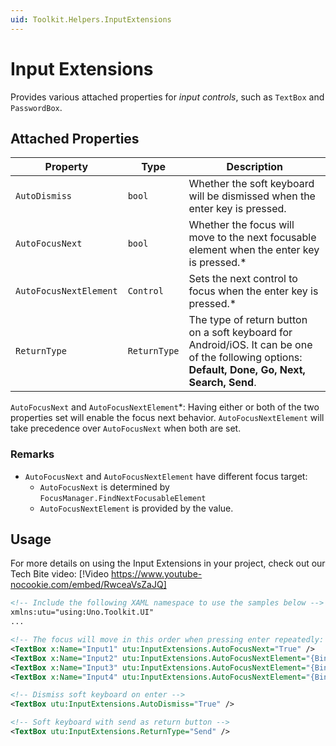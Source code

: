 ```yaml
---
uid: Toolkit.Helpers.InputExtensions
---
```


# Input Extensions

Provides various attached properties for _input controls_, such as `TextBox` and `PasswordBox`.

## Attached Properties

| Property               | Type         | Description                                                                                                                                       |
|------------------------|--------------|---------------------------------------------------------------------------------------------------------------------------------------------------|
| `AutoDismiss`          | `bool`       | Whether the soft keyboard will be dismissed when the enter key is pressed.                                                                        |
| `AutoFocusNext`        | `bool`       | Whether the focus will move to the next focusable element when the enter key is pressed.\*                                                        |
| `AutoFocusNextElement` | `Control`    | Sets the next control to focus when the enter key is pressed.\*                                                                                   |
| `ReturnType`           | `ReturnType` | The type of return button on a soft keyboard for Android/iOS. It can be one of the following options: __Default, Done, Go, Next, Search, Send__.  |

`AutoFocusNext` and `AutoFocusNextElement`\*: Having either or both of the two properties set will enable the focus next behavior. `AutoFocusNextElement` will take precedence over `AutoFocusNext` when both are set.

### Remarks

- `AutoFocusNext` and `AutoFocusNextElement` have different focus target:
  - `AutoFocusNext` is determined by `FocusManager.FindNextFocusableElement`
  - `AutoFocusNextElement` is provided by the value.

## Usage

For more details on using the Input Extensions in your project, check out our Tech Bite video:
[!Video https://www.youtube-nocookie.com/embed/RwceaVsZaJQ]

```xml
<!-- Include the following XAML namespace to use the samples below -->
xmlns:utu="using:Uno.Toolkit.UI"
...

<!-- The focus will move in this order when pressing enter repeatedly: 1-2-4-3 -->
<TextBox x:Name="Input1" utu:InputExtensions.AutoFocusNext="True" />
<TextBox x:Name="Input2" utu:InputExtensions.AutoFocusNextElement="{Binding ElementName=Input4}" />
<TextBox x:Name="Input3" utu:InputExtensions.AutoFocusNextElement="{Binding ElementName=Input1}" />
<TextBox x:Name="Input4" utu:InputExtensions.AutoFocusNextElement="{Binding ElementName=Input3}" />

<!-- Dismiss soft keyboard on enter -->
<TextBox utu:InputExtensions.AutoDismiss="True" />

<!-- Soft keyboard with send as return button -->
<TextBox utu:InputExtensions.ReturnType="Send" />
```
